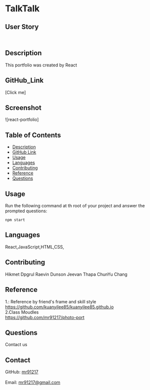# TalkTalk

## User Story
  
```


```

## Description
  This portfolio was created by React
## GitHub_Link
[Click me]
## Screenshot
![react-portfolio]
## Table of Contents
- [Description](#description)
- [GitHub Link](#GitHub_Link)
- [Usage](#usage)
- [Languages](#languages)
- [Contributing](#contributing)
- [Reference](#reference)
- [Questions](#questions)

## Usage
  Run the following command at th root of your project and answer the prompted questions:<br />

  `npm start`

  
## Languages
  React,JavaScript,HTML,CSS,
## Contributing
  Hikmet Dpgrul
  Raevin Dunson
  Jeevan Thapa
  ChunYu Chang
  
## Reference
  1.: Reference by friend's frame and skill style
  https://github.com/kuanyilee85/kuanyilee85.github.io <br />
  2.Class Moudles <br />
  https://github.com/mr91217/photo-port<br />
## Questions
 Contact us<br />

## Contact
GitHub: [mr91217](https://github.com/mr91217)<br />
<br />
Email: mr91217@gmail.com<br />
<br />
